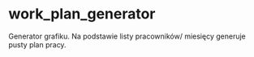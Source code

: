 # work_plan_generator
Generator grafiku. Na podstawie listy pracowników/ miesięcy generuje pusty plan pracy.  
